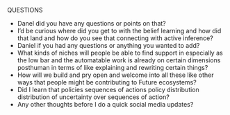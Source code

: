 QUESTIONS
- Danel did you have any questions or points on that?
- I’d be curious where did you get to with the belief learning and how did that land and how do you see that connecting with active inference?
- Daniel if you had any questions or anything you wanted to add?
- What kinds of niches will people be able to find support in especially as the low bar and the automatable work is already on certain dimensions posthuman in terms of like explaining and rewriting certain things?
- How will we build and pry open and welcome into all these like other ways that people might be contributing to Future ecosystems?
- Did I learn that policies sequences of actions policy distribution distribution of uncertainty over sequences of action?
- Any other thoughts before I do a quick social media updates?
